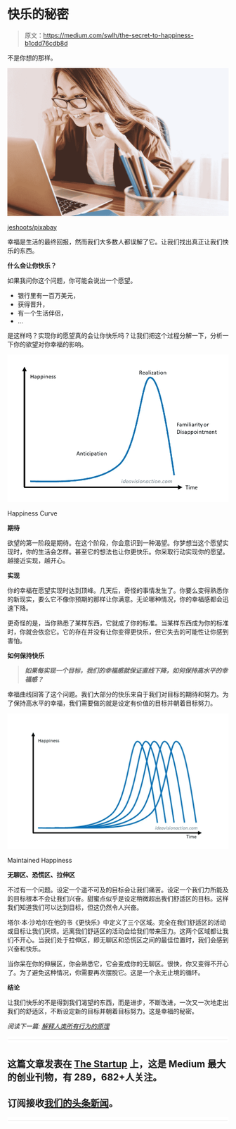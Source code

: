 # 快乐的秘密

> 原文：<https://medium.com/swlh/the-secret-to-happiness-b1cdd76cdb8d>

不是你想的那样。

![](img/6f88a72bfe28c4a66fbb8f9ee5c5ec66.png)

[jeshoots/pixabay](https://pixabay.com/en/laptop-woman-education-study-young-3087585/)

幸福是生活的最终回报，然而我们大多数人都误解了它。让我们找出真正让我们快乐的东西。

**什么会让你快乐？**

如果我问你这个问题，你可能会说出一个愿望。

*   银行里有一百万美元，
*   获得晋升，
*   有一个生活伴侣，
*   …

是这样吗？实现你的愿望真的会让你快乐吗？让我们把这个过程分解一下，分析一下你的欲望对你幸福的影响。

![](img/1eab3c07d3c24fec063a94097a51a7be.png)

Happiness Curve

**期待**

欲望的第一阶段是期待。在这个阶段，你会意识到一种渴望。你梦想当这个愿望实现时，你的生活会怎样。甚至它的想法也让你更快乐。你采取行动实现你的愿望。越接近实现，越开心。

**实现**

你的幸福在愿望实现时达到顶峰。几天后，奇怪的事情发生了。你要么变得熟悉你的新现实，要么它不像你预期的那样让你满意。无论哪种情况，你的幸福感都会迅速下降。

更奇怪的是，当你熟悉了某样东西，它就成了你的标准。当某样东西成为你的标准时，你就会依恋它。它的存在并没有让你变得更快乐，但它失去的可能性让你感到害怕。

**如何保持快乐**

> ***如果每实现一个目标，我们的幸福感就保证直线下降，如何保持高水平的幸福感？***

幸福曲线回答了这个问题。我们大部分的快乐来自于我们对目标的期待和努力。为了保持高水平的幸福，我们需要做的就是设定有价值的目标并朝着目标努力。

![](img/24051acd168d05f12defae58f8e612f6.png)

Maintained Happiness

**无聊区、恐慌区、拉伸区**

不过有一个问题。设定一个遥不可及的目标会让我们痛苦。设定一个我们力所能及的目标根本不会让我们兴奋。甜蜜点似乎是设定稍微超出我们舒适区的目标。这样我们知道我们可以达到目标，但这仍然令人兴奋。

塔尔·本·沙哈尔在他的书《更快乐》中定义了三个区域。完全在我们舒适区的活动或目标让我们厌烦。远离我们舒适区的活动会给我们带来压力。这两个区域都让我们不开心。当我们处于拉伸区，即无聊区和恐慌区之间的最佳位置时，我们会感到兴奋和快乐。

当你呆在你的伸展区，你会熟悉它，它会变成你的无聊区。很快，你又变得不开心了。为了避免这种情况，你需要再次摆脱它。这是一个永无止境的循环。

**结论**

让我们快乐的不是得到我们渴望的东西，而是进步，不断改进，一次又一次地走出我们的舒适区，不断设定新的目标并朝着目标努力。这是幸福的秘密。

*阅读下一篇:* [*解释人类所有行为的原理*](https://ideavisionaction.com/personal-development/the-principle-that-explains-all-human-behavior/)

![](img/731acf26f5d44fdc58d99a6388fe935d.png)

## 这篇文章发表在 [The Startup](https://medium.com/swlh) 上，这是 Medium 最大的创业刊物，有 289，682+人关注。

## 订阅接收[我们的头条新闻](http://growthsupply.com/the-startup-newsletter/)。

![](img/731acf26f5d44fdc58d99a6388fe935d.png)
